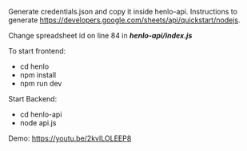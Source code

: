 Generate credentials.json and copy it inside henlo-api. Instructions to generate https://developers.google.com/sheets/api/quickstart/nodejs.

Change spreadsheet id on line 84 in ***henlo-api/index.js***

To start frontend:
* cd henlo
* npm install
* npm run dev

Start Backend:
* cd henlo-api
* node api.js

Demo: 
https://youtu.be/2kvILOLEEP8

